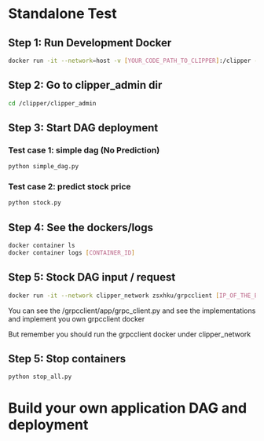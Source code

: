 # Standalone Test

## Step 1: Run Development Docker 
```sh
docker run -it --network=host -v [YOUR_CODE_PATH_TO_CLIPPER]:/clipper -v /var/run/docker.sock:/var/run/docker.sock -v /tmp:/tmp zsxhku/clipper_test:version1
```

## Step 2: Go to clipper_admin dir

```sh
cd /clipper/clipper_admin
```
## Step 3: Start DAG deployment

### Test case 1: simple dag (No Prediction)
```sh
python simple_dag.py
```

### Test case 2: predict stock price
```sh
python stock.py
```
## Step 4: See the dockers/logs
```sh
docker container ls 
docker container logs [CONTAINER_ID]
```
## Step 5: Stock DAG input / request
```sh
docker run -it --network clipper_network zsxhku/grpcclient [IP_OF_THE_ENTRY_PROXY] 22223
```
You can see the /grpcclient/app/grpc_client.py and see the implementations and implement you own grpcclient docker

But remember you should run the grpcclient docker under clipper_network


## Step 5: Stop containers
```sh
python stop_all.py
```

# Build your own application DAG and deployment 






